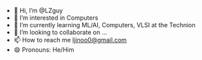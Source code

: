 - 👋 Hi, I’m @LZguy
- 👀 I’m interested in Computers
- 🌱 I’m currently learning ML/AI, Computers, VLSI at the Technion
- 💞️ I’m looking to collaborate on ...
- 📫 How to reach me ljinoo0@gmail.com
- 😄 Pronouns: He/Him

<!---
LZguy/LZguy is a ✨ special ✨ repository because its `README.md` (this file) appears on your GitHub profile.
You can click the Preview link to take a look at your changes.
--->
